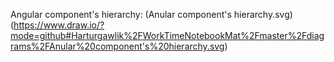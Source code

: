 Angular component's hierarchy:
(Anular component's hierarchy.svg)
(https://www.draw.io/?mode=github#Harturgawlik%2FWorkTimeNotebookMat%2Fmaster%2Fdiagrams%2FAnular%20component's%20hierarchy.svg)
